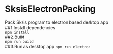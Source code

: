 # SksisElectronPacking
Pack Sksis program to electron based desktop app  
##1.Install dependencies  
`npm install`  
##2.Build  
`npm run build`  
##3.Run as desktop app
`npm run electron`
